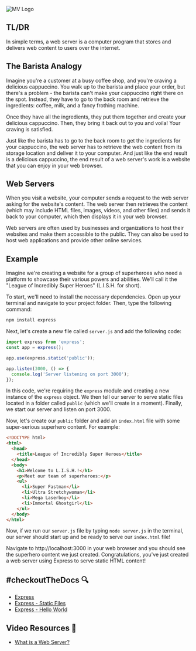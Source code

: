 ![MV Logo](/logo.jpg)

## TL/DR
In simple terms, a web server is a computer program that stores and delivers web content to users over the internet.

## The Barista Analogy
Imagine you're a customer at a busy coffee shop, and you're craving a delicious cappuccino. You walk up to the barista and place your order, but there's a problem - the barista can't make your cappuccino right there on the spot. Instead, they have to go to the back room and retrieve the ingredients: coffee, milk, and a fancy frothing machine.

Once they have all the ingredients, they put them together and create your delicious cappuccino. Then, they bring it back out to you and voila! Your craving is satisfied.

Just like the barista has to go to the back room to get the ingredients for your cappuccino, the web server has to retrieve the web content from its storage location and deliver it to your computer. And just like the end result is a delicious cappuccino, the end result of a web server's work is a website that you can enjoy in your web browser.

## Web Servers
When you visit a website, your computer sends a request to the web server asking for the website's content. The web server then retrieves the content (which may include HTML files, images, videos, and other files) and sends it back to your computer, which then displays it in your web browser.

Web servers are often used by businesses and organizations to host their websites and make them accessible to the public. They can also be used to host web applications and provide other online services.

## Example
Imagine we're creating a website for a group of superheroes who need a platform to showcase their various powers and abilities. We'll call it the "League of Incredibly Super Heroes" (L.I.S.H. for short).

To start, we'll need to install the necessary dependencies. Open up your terminal and navigate to your project folder. Then, type the following command:
```bash
npm install express
```
Next, let's create a new file called `server.js` and add the following code:

```js
import express from 'express';
const app = express();

app.use(express.static('public'));

app.listen(3000, () => {
  console.log('Server listening on port 3000');
});
```
In this code, we're requiring the `express` module and creating a new instance of the `express` object. We then tell our server to serve static files located in a folder called `public` (which we'll create in a moment). Finally, we start our server and listen on port 3000.

Now, let's create our `public` folder and add an `index.html` file with some super-serious superhero content. For example:
```html
<!DOCTYPE html>
<html>
  <head>
    <title>League of Incredibly Super Heroes</title>
  </head>
  <body>
    <h1>Welcome to L.I.S.H.!</h1>
    <p>Meet our team of superheroes:</p>
    <ul>
      <li>Super Fastman</li>
      <li>Ultra Stretchywoman</li>
      <li>Mega Laserboy</li>
      <li>Immortal Ghostgirl</li>
    </ul>
  </body>
</html>
```
Now, if we run our `server.js` file by typing `node server.js` in the terminal, our server should start up and be ready to serve our `index.html` file!

Navigate to http://localhost:3000 in your web browser and you should see the superhero content we just created. Congratulations, you've just created a web server using Express to serve static HTML content!


## #checkoutTheDocs 🔍
- [Express](https://expressjs.com/)
- [Express - Static Files](https://expressjs.com/en/starter/static-files.html)
- [Express - Hello World](https://expressjs.com/en/starter/hello-world.html)

## Video Resources 🎥
- [What is a Web Server?](https://www.youtube.com/watch?v=9J1nJOivdyw)
